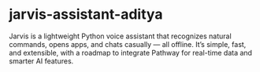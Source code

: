 # jarvis-assistant-aditya
Jarvis is a lightweight Python voice assistant that recognizes natural commands, opens apps, and chats casually — all offline. It’s simple, fast, and extensible, with a roadmap to integrate Pathway for real-time data and smarter AI features.
